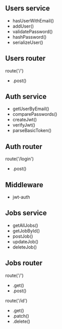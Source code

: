 ## Users service
* hasUserWithEmail()
* addUser()
* validatePassword()
* hashPassword()
* serializeUser()

## Users router
route('/')
* .post()

## Auth service
* getUserByEmail()
* comparePasswords()
* createJwt()
* verifyJwt()
* parseBasicToken()

## Auth router
route('/login')
* .post()

## Middleware
* jwt-auth

## Jobs service
* getAllJobs()
* getJobById()
* postJob()
* updateJob()
* deleteJob()

## Jobs router
route('/')
* .get()
* .post()

route('/id')
* .get()
* .patch()
* .delete()